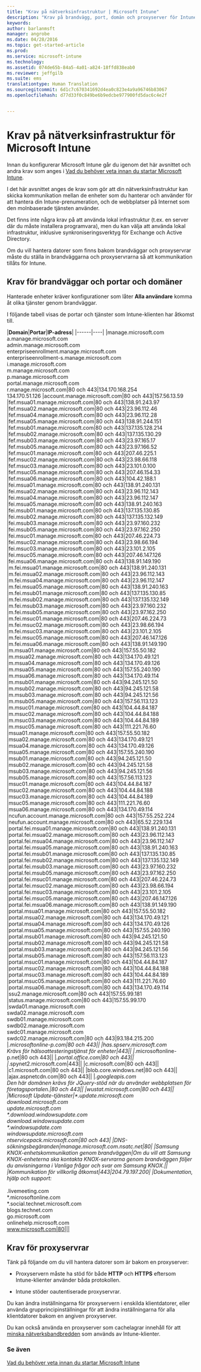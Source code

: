 ```yaml
---
title: "Krav på nätverksinfrastruktur | Microsoft Intune"
description: "Krav på brandvägg, port, domän och proxyserver för Intune"
keywords: 
author: barlanmsft
manager: angrobe
ms.date: 04/28/2016
ms.topic: get-started-article
ms.prod: 
ms.service: microsoft-intune
ms.technology: 
ms.assetid: 074de65b-84a5-4a01-a824-18ffd838eab0
ms.reviewer: jeffgilb
ms.suite: ems
translationtype: Human Translation
ms.sourcegitcommit: 6d1c7c670341692d4ea0c823e4a9a96746b83067
ms.openlocfilehash: d77d33f0c849be6b9edcbe977900fd5dac6c4e2f


---
```


# Krav på nätverksinfrastruktur för Microsoft Intune
Innan du konfigurerar Microsoft Intune går du igenom det här avsnittet och andra krav som anges i [Vad du behöver veta innan du startar Microsoft Intune](what-to-know-before-you-start-microsoft-intune.md).

I det här avsnittet anges de krav som gör att din nätverksinfrastruktur kan skicka kommunikation mellan de enheter som du hanterar och använder för att hantera din Intune-prenumeration, och de webbplatser på Internet som den molnbaserade tjänsten använder.

Det finns inte några krav på att använda lokal infrastruktur (t.ex. en server där du måste installera programvara), men du kan välja att använda lokal infrastruktur, inklusive synkroniseringsverktyg för Exchange och Active Directory.

Om du vill hantera datorer som finns bakom brandväggar och proxyservrar måste du ställa in brandväggarna och proxyservrarna så att kommunikation tillåts för Intune.

## Krav för brandväggar och portar och domäner
Hanterade enheter kräver konfigurationer som låter **Alla användare** komma åt olika tjänster genom brandväggar.

I följande tabell visas de portar och tjänster som Intune-klienten har åtkomst till.


|**Domain**|**Portar**|**IP-adress**|
|------|----|
|manage.microsoft.com<br>a.manage.microsoft.com<br>admin.manage.microsoft.com<br>enterpriseenrollment.manage.microsoft.com<br>enterpriseenrollment-s.manage.microsoft.com<br>i.manage.microsoft.com<br>m.manage.microsoft.com<br>p.manage.microsoft.com<br>portal.manage.microsoft.com<br>r.manage.microsoft.com|80 och 443|134.170.168.254<br>134.170.51.126
|account.manage.microsoft.com|80 och 443|157.56.13.59
|fef.msua01.manage.microsoft.com|80 och 443|138.91.243.97
|fef.msua02.manage.microsoft.com|80 och 443|23.96.112.46
|fef.msua04.manage.microsoft.com|80 och 443|23.96.112.28
|fef.msua05.manage.microsoft.com|80 och 443|138.91.244.151
|fef.msub01.manage.microsoft.com|80 och 443|137.135.128.214
|fef.msub02.manage.microsoft.com|80 och 443|137.135.130.29
|fef.msub03.manage.microsoft.com|80 och 443|23.97.165.17
|fef.msub05.manage.microsoft.com|80 och 443|23.97.166.52
|fef.msuc01.manage.microsoft.com|80 och 443|207.46.225.1
|fef.msuc02.manage.microsoft.com|80 och 443|23.98.66.118
|fef.msuc03.manage.microsoft.com|80 och 443|23.101.0.100
|fef.msuc05.manage.microsoft.com|80 och 443|207.46.154.33
|fef.msua06.manage.microsoft.com|80 och 443|104.42.188.1
|fei.msua01.manage.microsoft.com|80 och 443|138.91.240.131
|fei.msua02.manage.microsoft.com|80 och 443|23.96.112.143
|fei.msua04.manage.microsoft.com|80 och 443|23.96.112.147
|fei.msua05.manage.microsoft.com|80 och 443|138.91.240.163
|fei.msub01.manage.microsoft.com|80 och 443|137.135.130.85
|fei.msub02.manage.microsoft.com|80 och 443|137.135.132.149
|fei.msub03.manage.microsoft.com|80 och 443|23.97.160.232
|fei.msub05.manage.microsoft.com|80 och 443|23.97.162.250
|fei.msuc01.manage.microsoft.com|80 och 443|207.46.224.73
|fei.msuc02.manage.microsoft.com|80 och 443|23.98.66.194
|fei.msuc03.manage.microsoft.com|80 och 443|23.101.2.105
|fei.msuc05.manage.microsoft.com|80 och 443|207.46.147.126
|fei.msua06.manage.microsoft.com|80 och 443|138.91.149.190
|m.fei.msua01.manage.microsoft.com|80 och 443|138.91.240.131
|m.fei.msua02.manage.microsoft.com|80 och 443|23.96.112.143
|m.fei.msua04.manage.microsoft.com|80 och 443|23.96.112.147
|m.fei.msua05.manage.microsoft.com|80 och 443|138.91.240.163
|m.fei.msub01.manage.microsoft.com|80 och 443|137.135.130.85
|m.fei.msub02.manage.microsoft.com|80 och 443|137.135.132.149
|m.fei.msub03.manage.microsoft.com|80 och 443|23.97.160.232
|m.fei.msub05.manage.microsoft.com|80 och 443|23.97.162.250
|m.fei.msuc01.manage.microsoft.com|80 och 443|207.46.224.73
|m.fei.msuc02.manage.microsoft.com|80 och 443|23.98.66.194
|m.fei.msuc03.manage.microsoft.com|80 och 443|23.101.2.105
|m.fei.msuc05.manage.microsoft.com|80 och 443|207.46.147.126
|m.fei.msua06.manage.microsoft.com|80 och 443|138.91.149.190
|m.msua01.manage.microsoft.com|80 och 443|157.55.50.182
|m.msua02.manage.microsoft.com|80 och 443|134.170.49.121
|m.msua04.manage.microsoft.com|80 och 443|134.170.49.126
|m.msua05.manage.microsoft.com|80 och 443|157.55.240.190
|m.msua06.manage.microsoft.com|80 och 443|134.170.49.114
|m.msub01.manage.microsoft.com|80 och 443|94.245.121.50
|m.msub02.manage.microsoft.com|80 och 443|94.245.121.58
|m.msub03.manage.microsoft.com|80 och 443|94.245.121.56
|m.msub05.manage.microsoft.com|80 och 443|157.56.113.123
|m.msuc01.manage.microsoft.com|80 och 443|104.44.84.187
|m.msuc02.manage.microsoft.com|80 och 443|104.44.84.188
|m.msuc03.manage.microsoft.com|80 och 443|104.44.84.189
|m.msuc05.manage.microsoft.com|80 och 443|111.221.76.60
|msua01.manage.microsoft.com|80 och 443|157.55.50.182
|msua02.manage.microsoft.com|80 och 443|134.170.49.121
|msua04.manage.microsoft.com|80 och 443|134.170.49.126
|msua05.manage.microsoft.com|80 och 443|157.55.240.190
|msub01.manage.microsoft.com|80 och 443|94.245.121.50
|msub02.manage.microsoft.com|80 och 443|94.245.121.58
|msub03.manage.microsoft.com|80 och 443|94.245.121.56
|msub05.manage.microsoft.com|80 och 443|157.56.113.123
|msuc01.manage.microsoft.com|80 och 443|104.44.84.187
|msuc02.manage.microsoft.com|80 och 443|104.44.84.188
|msuc03.manage.microsoft.com|80 och 443|104.44.84.189
|msuc05.manage.microsoft.com|80 och 443|111.221.76.60
|msua06.manage.microsoft.com|80 och 443|134.170.49.114
|ncufun.account.manage.microsoft.com|80 och 443|157.55.252.224
|neufun.account.manage.microsoft.com|80 och 443|65.52.229.134
|portal.fei.msua01.manage.microsoft.com|80 och 443|138.91.240.131
|portal.fei.msua02.manage.microsoft.com|80 och 443|23.96.112.143
|portal.fei.msua04.manage.microsoft.com|80 och 443|23.96.112.147
|portal.fei.msua05.manage.microsoft.com|80 och 443|138.91.240.163
|portal.fei.msub01.manage.microsoft.com|80 och 443|137.135.130.85
|portal.fei.msub02.manage.microsoft.com|80 och 443|137.135.132.149
|portal.fei.msub03.manage.microsoft.com|80 och 443|23.97.160.232
|portal.fei.msub05.manage.microsoft.com|80 och 443|23.97.162.250
|portal.fei.msuc01.manage.microsoft.com|80 och 443|207.46.224.73
|portal.fei.msuc02.manage.microsoft.com|80 och 443|23.98.66.194
|portal.fei.msuc03.manage.microsoft.com|80 och 443|23.101.2.105
|portal.fei.msuc05.manage.microsoft.com|80 och 443|207.46.147.126
|portal.fei.msua06.manage.microsoft.com|80 och 443|138.91.149.190
|portal.msua01.manage.microsoft.com|80 och 443|157.55.50.182
|portal.msua02.manage.microsoft.com|80 och 443|134.170.49.121
|portal.msua04.manage.microsoft.com|80 och 443|134.170.49.126
|portal.msua05.manage.microsoft.com|80 och 443|157.55.240.190
|portal.msub01.manage.microsoft.com|80 och 443|94.245.121.50
|portal.msub02.manage.microsoft.com|80 och 443|94.245.121.58
|portal.msub03.manage.microsoft.com|80 och 443|94.245.121.56
|portal.msub05.manage.microsoft.com|80 och 443|157.56.113.123
|portal.msuc01.manage.microsoft.com|80 och 443|104.44.84.187
|portal.msuc02.manage.microsoft.com|80 och 443|104.44.84.188
|portal.msuc03.manage.microsoft.com|80 och 443|104.44.84.189
|portal.msuc05.manage.microsoft.com|80 och 443|111.221.76.60
|portal.msua06.manage.microsoft.com|80 och 443|134.170.49.114
|ssu2.manage.microsoft.com|80 och 443|157.55.99.181
|status.manage.microsoft.com|80 och 443|157.55.99.170
|swda01.manage.microsoft.com<br>swda02.manage.microsoft.com<br>swdb01.manage.microsoft.com<br>swdb02.manage.microsoft.com<br>swdc01.manage.microsoft.com<br>swdc02.manage.microsoft.com|80 och 443|93.184.215.200
|*.microsoftonline-p.com|80 och 443||
|has.spserv.microsoft.com<br>Krävs för hälsoattesteringstjänst för enheter|443||
|*.microsoftonline-p.net|80 och 443||
|*.portal.office.com|80 och 443||
|*.spynet2.microsoft.com|443||
|c.microsoft.com|80 och 443||
|c1.microsoft.com|80 och 443||
|blob.core.windows.net|80 och 443||
|ajax.aspnetcdn.com|80 och 443||
|*.googleapis.com<br>Den här domänen krävs för JQuery-stöd när du använder webbplatsen för företagsportalen.|80 och 443||
|wustat.microsoft.com|80 och 443||
|Microsoft Update-tjänster|\*.update.microsoft.com<br>download.microsoft.com<br>update.microsoft.com<br>\*.download.windowsupdate.com<br>download.windowsupdate.com<br>\*.windowsupdate.com<br>windowsupdate.microsoft.com<br>ntservicepack.microsoft.com|80 och 443|
|DNS-sökningsbegäranden|manage.microsoft.com.nsatc.net|80|
|Samsung KNOX-enhetskommunikation genom brandväggen|Om du vill att Samsung KNOX-enheterna ska kontakta KNOX-servrarna genom brandväggen följer du anvisningarna i Vanliga frågor och svar om Samsung KNOX.||
|Kommunikation för villkorlig åtkomst|443|204.79.197.200|
|Dokumentation, hjälp och support:</br></br>*.livemeeting.com<br>\*.microsoftonline.com<br>\*.social.technet.microsoft.com<br>blogs.technet.com<br>go.microsoft.com<br>onlinehelp.microsoft.com<br>www.microsoft.com|80|||



## Krav för proxyservrar
Tänk på följande om du vill hantera datorer som är bakom en proxyserver:

-   Proxyservern måste ha stöd för både **HTTP** och **HTTPS** eftersom Intune-klienter använder båda protokollen.

-   Intune stöder oautentiserade proxyservrar.

Du kan ändra inställningarna för proxyservern i enskilda klientdatorer, eller använda grupprincipinställningar för att ändra inställningarna för alla klientdatorer bakom en angiven proxyserver.

Du kan också använda en proxyserver som cachelagrar innehåll för att [minska nätverksbandbredden](network-bandwidth-use.md) som används av Intune-klienter.


### Se även
[Vad du behöver veta innan du startar Microsoft Intune](what-to-know-before-you-start-microsoft-intune.md)



<!--HONumber=Aug16_HO4-->


